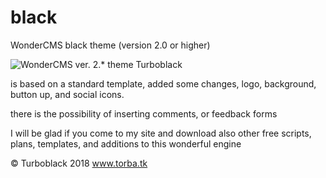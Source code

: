 # black
WonderCMS black theme
(version 2.0 or higher)

![WonderCMS ver. 2.* theme Turboblack](http://torba.tk/black.jpg)

 is based on a standard template, added some changes, logo, background, button up, and social icons.

there is the possibility of inserting comments, or feedback forms

I will be glad if you come to my site and download also other free scripts, plans, templates, and additions to this wonderful engine

© Turboblack 2018 www.torba.tk
